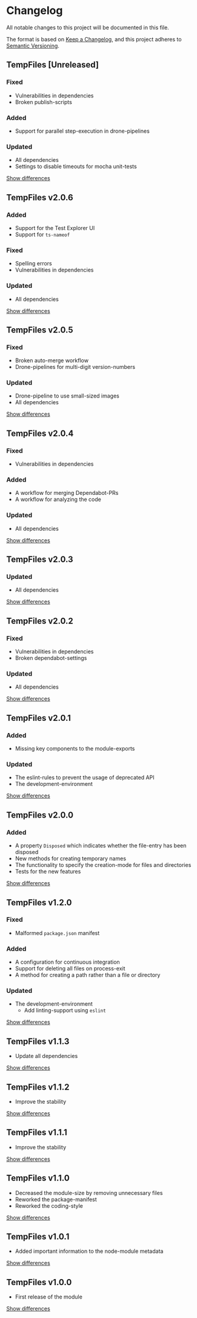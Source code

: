 # Changelog
All notable changes to this project will be documented in this file.

The format is based on [Keep a Changelog](https://keepachangelog.com/en/1.0.0/),
and this project adheres to [Semantic Versioning](https://semver.org/spec/v2.0.0.html).

## TempFiles [Unreleased]
### Fixed
  - Vulnerabilities in dependencies
  - Broken publish-scripts

### Added
  - Support for parallel step-execution in drone-pipelines

### Updated
  - All dependencies
  - Settings to disable timeouts for mocha unit-tests

[Show differences](https://github.com/manuth/TempFiles/compare/v2.0.6...dev)

## TempFiles v2.0.6
### Added
  - Support for the Test Explorer UI
  - Support for `ts-nameof`

### Fixed
  - Spelling errors
  - Vulnerabilities in dependencies

### Updated
  - All dependencies

[Show differences](https://github.com/manuth/TempFiles/compare/v2.0.5...v2.0.6)

## TempFiles v2.0.5
### Fixed
  - Broken auto-merge workflow
  - Drone-pipelines for multi-digit version-numbers

### Updated
  - Drone-pipeline to use small-sized images
  - All dependencies

[Show differences](https://github.com/manuth/TempFiles/compare/v2.0.4...v2.0.5)

## TempFiles v2.0.4
### Fixed
  - Vulnerabilities in dependencies

### Added
  - A workflow for merging Dependabot-PRs
  - A workflow for analyzing the code

### Updated
  - All dependencies

[Show differences](https://github.com/manuth/TempFiles/compare/v2.0.3...v2.0.4)

## TempFiles v2.0.3
### Updated
  - All dependencies

[Show differences](https://github.com/manuth/TempFiles/compare/v2.0.2...v2.0.3)

## TempFiles v2.0.2
### Fixed
  - Vulnerabilities in dependencies
  - Broken dependabot-settings

### Updated
  - All dependencies

[Show differences](https://github.com/manuth/TempFiles/compare/v2.0.1...v2.0.2)

## TempFiles v2.0.1
### Added
  - Missing key components to the module-exports

### Updated
  - The eslint-rules to prevent the usage of deprecated API
  - The development-environment

[Show differences](https://github.com/manuth/TempFiles/compare/v2.0.0...v2.0.1)

## TempFiles v2.0.0
### Added
  - A property `Disposed` which indicates whether the file-entry has been disposed
  - New methods for creating temporary names
  - The functionality to specify the creation-mode for files and directories
  - Tests for the new features

[Show differences](https://github.com/manuth/TempFiles/compare/v1.2.0...v2.0.0)

## TempFiles v1.2.0
### Fixed
  - Malformed `package.json` manifest

### Added
  - A configuration for continuous integration
  - Support for deleting all files on process-exit
  - A method for creating a path rather than a file or directory

### Updated
  - The development-environment
    - Add linting-support using `eslint`

[Show differences](https://github.com/manuth/TempFiles/compare/v1.1.3...v1.2.0)

## TempFiles v1.1.3
  - Update all dependencies

[Show differences](https://github.com/manuth/TempFiles/compare/v1.1.2...v1.1.3)

## TempFiles v1.1.2
  - Improve the stability

[Show differences](https://github.com/manuth/TempFiles/compare/v1.1.1...v1.1.2)

## TempFiles v1.1.1
  - Improve the stability

[Show differences](https://github.com/manuth/TempFiles/compare/v1.1.0...v1.1.1)

## TempFiles v1.1.0
  - Decreased the module-size by removing unnecessary files
  - Reworked the package-manifest
  - Reworked the coding-style

[Show differences](https://github.com/manuth/TempFiles/compare/v1.0.1...v1.1.0)

## TempFiles v1.0.1
  - Added important information to the node-module metadata

[Show differences](https://github.com/manuth/TempFiles/compare/v1.0.0...v1.0.1)

## TempFiles v1.0.0
  - First release of the module

[Show differences](https://github.com/manuth/TempFiles/compare/11aa022055cd522316f45d1ce0e62f3ec1ac06c5...v1.0.0)

